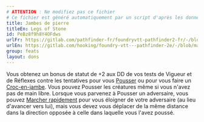```yaml
---
# ATTENTION : Ne modifiez pas ce fichier
# Ce fichier est généré automatiquement par un script d'après les données du module Foundry VTT officiel et de sa traduction
title: Jambes de pierre
titleEn: Legs of Stone
id: PeBz8f9h8Y4OFdws
urlFr: https://gitlab.com/pathfinder-fr/foundryvtt-pathfinder2-fr/-/blob/master/data/feats/PeBz8f9h8Y4OFdws.htm
urlEn: https://gitlab.com/hooking/foundry-vtt---pathfinder-2e/-/blob/master/packs/data/feats.db/legs-of-stone.json
group: feats
layout: dons
---
```

Vous obtenez un bonus de statut de +2 aux DD de vos tests de Vigueur et de Réflexes contre les tentatives pour vous [Pousser](../actions/pousser.md) ou pour vous faire un [Croc-en-jambe](../actions/croc-en-jambe.md). Vous pouvez Pousser les créatures même si vous n'avez pas de main libre. Lorsque vous parvenez à Pousser un adversaire, vous pouvez [Marcher rapidement](../actions/marcher-rapidement.md) pour vous éloigner de votre adversaire (au lieu d'avancer vers lui), mais vous devez vous déplacer de la même distance dans la direction opposée à celle dans laquelle vous l'avez poussé.


